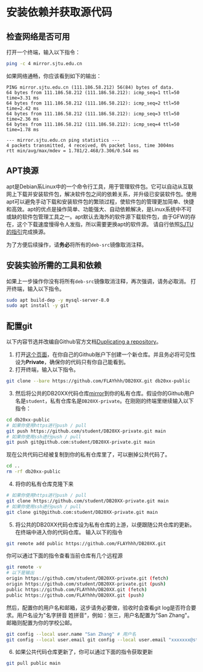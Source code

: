 # 安装依赖并获取源代码

## 检查网络是否可用

打开一个终端，输入以下指令：

```bash
ping -c 4 mirror.sjtu.edu.cn
```
如果网络通畅，你应该看到如下的输出：

```
PING mirror.sjtu.edu.cn (111.186.58.212) 56(84) bytes of data.
64 bytes from 111.186.58.212 (111.186.58.212): icmp_seq=1 ttl=50 time=3.31 ms
64 bytes from 111.186.58.212 (111.186.58.212): icmp_seq=2 ttl=50 time=2.42 ms
64 bytes from 111.186.58.212 (111.186.58.212): icmp_seq=3 ttl=50 time=2.36 ms
64 bytes from 111.186.58.212 (111.186.58.212): icmp_seq=4 ttl=50 time=1.78 ms

--- mirror.sjtu.edu.cn ping statistics ---
4 packets transmitted, 4 received, 0% packet loss, time 3004ms
rtt min/avg/max/mdev = 1.781/2.468/3.306/0.544 ms
```

## APT换源

apt是Debian系Linux中的一个命令行工具，用于管理软件包。它可以自动从互联网上下载并安装软件包，解决软件包之间的依赖关系，并升级已安装软件包。使用apt可以避免手动下载和安装软件包的繁琐过程，使软件包的管理更加简单、快捷和高效。apt的优点是操作简单、功能强大、自动依赖解决，是Linux系统中不可或缺的软件包管理工具之一。apt默认去海外的软件源下载软件包，由于GFW的存在，这个下载速度慢得令人发指，所以需要更换apt的软件源。
请自行依照[SJTU的指引](https://mirror.sjtu.edu.cn/docs/ubuntu)完成换源。

为了方便后续操作，请**务必**将所有的`deb-src`镜像取消注释。

## 安装实验所需的工具和依赖

如果上一步操作你没有将所有`deb-src`镜像取消注释，再次强调，请务必取消。
打开终端，输入以下指令。
```bash
sudo apt build-dep -y mysql-server-8.0
sudo apt install -y git
```

## 配置git
以下内容节选并改编自Github官方文档[Duplicating a repository](https://docs.github.com/en/repositories/creating-and-managing-repositories/duplicating-a-repository)。

1. 打开[这个页面](https://github.com/new)，在你自己的Github账户下创建一个新仓库。并且务必将可见性设为**Private**，确保你的代码只有你自己能看到。
2. 打开终端，输入以下指令。
```bash
git clone --bare https://github.com/FLAYhhh/DB20XX.git db20xx-public
```
3. 然后将公共的DB20XX代码仓库[mirror](https://git-scm.com/docs/git-push#Documentation/git-push.txt---mirror)到你的私有仓库。假设你的Github用户名是`student`，私有仓库名是`DB20XX-private`。在刚刚的终端里继续输入以下指令：
```bash
cd db20xx-public
# 如果你使用https进行push / pull
git push https://github.com/student/DB20XX-private.git main
# 如果你使用ssh进行push / pull
git push git@github.com:student/DB20XX-private.git main
```
现在公共代码已经被复制到你的私有仓库里了，可以删掉公共代码了。
```bash
cd ..
rm -rf db20xx-public
```
4. 将你的私有仓库克隆下来
```bash
# 如果你使用https进行push / pull
git clone https://github.com/student/DB20XX-private.git main
# 如果你使用ssh进行push / pull
git clone git@github.com:student/DB20XX-private.git main
```

5. 将公共的DB20XX代码仓库设为私有仓库的上游，以便跟随公共仓库的更新。
在终端中进入你的代码仓库。
输入以下的指令
```bash
git remote add public https://github.com/FLAYhhh/DB20XX.git
```
你可以通过下面的指令查看当前仓库有几个远程源
```bash
git remote -v
# 以下是输出
origin https://github.com/student/DB20XX-private.git (fetch)
origin https://github.com/student/DB20XX-private.git (push)
public https://github.com/FLAYhhh/DB20XX.git (fetch)
public https://github.com/FLAYhhh/DB20XX.git (push)
```
然后，配置你的用户名和邮箱，这步请务必要做，验收时会查看git log是否符合要求。用户名设为"名字拼音 姓拼音"，例如：张三，用户名配置为"San Zhang"。邮箱则配置为你的学校公邮。
```bash
git config --local user.name "San Zhang" # 用户名
git config --local user.email git config --local user.email "xxxxxxx@stu.ecnu.edu.cn" #邮箱
```

6. 如果公共代码仓库更新了，你可以通过下面的指令获取更新
```bash
git pull public main
```
